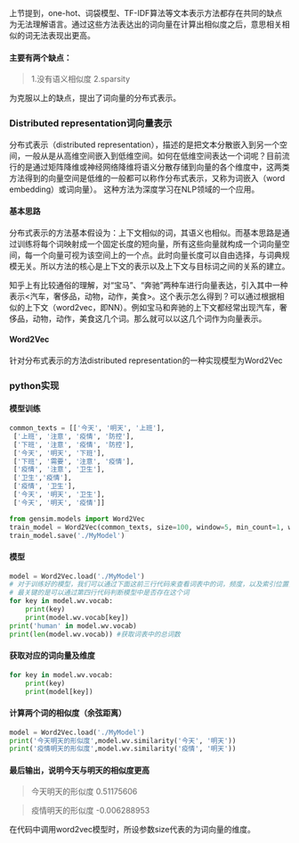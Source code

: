 上节提到，one-hot、词袋模型、TF-IDF算法等文本表示方法都存在共同的缺点为无法理解语言。通过这些方法表达出的词向量在计算出相似度之后，意思相关相似的词无法表现出更高。
#### 主要有两个缺点：

>1.没有语义相似度
2.sparsity

为克服以上的缺点，提出了词向量的分布式表示。
### Distributed representation词向量表示

分布式表示（distributed representation），描述的是把文本分散嵌入到另一个空间，一般从是从高维空间嵌入到低维空间。如何在低维空间表达一个词呢？目前流行的是通过矩阵降维或神经网络降维将语义分散存储到向量的各个维度中，这两类方法得到的向量空间是低维的一般都可以称作分布式表示，又称为词嵌入（word embedding）或词向量）。
这种方法为深度学习在NLP领域的一个应用。

#### 基本思路

分布式表示的方法基本假设为：上下文相似的词，其语义也相似。而基本思路是通过训练将每个词映射成一个固定长度的短向量，所有这些向量就构成一个词向量空间，每一个向量可视为该空间上的一个点。此时向量长度可以自由选择，与词典规模无关。所以方法的核心是上下文的表示以及上下文与目标词之间的关系的建立。

知乎上有比较通俗的理解，对“宝马”、“奔驰”两种车进行向量表达，引入其中一种表示<汽车，奢侈品，动物，动作，美食>。这个表示怎么得到？可以通过根据相似的上下文（word2vec，即NN）。例如宝马和奔驰的上下文都经常出现汽车，奢侈品，动物，动作，美食这几个词。那么就可以以这几个词作为向量表示。

#### Word2Vec

针对分布式表示的方法distributed representation的一种实现模型为Word2Vec

### python实现
#### 模型训练
```python
common_texts = [['今天', '明天', '上班'],
 ['上班', '注意', '疫情', '防控'],
 ['下班', '注意', '疫情', '防控'],
 ['今天', '明天', '下班'],
 ['下班', '需要', '注意', '疫情'],
 ['疫情', '注意', '卫生'],
 ['卫生','疫情'],
 ['疫情', '卫生'],
 ['今天', '明天', '卫生'],
 ['今天', '明天', '疫情']]

from gensim.models import Word2Vec
train_model = Word2Vec(common_texts, size=100, window=5, min_count=1, workers=4)
train_model.save('./MyModel')
```
#### 模型
```python
model = Word2Vec.load('./MyModel')
# 对于训练好的模型，我们可以通过下面这前三行代码来查看词表中的词，频度，以及索引位置， 
# 最关键的是可以通过第四行代码判断模型中是否存在这个词
for key in model.wv.vocab:
    print(key)
    print(model.wv.vocab[key])
print('human' in model.wv.vocab)
print(len(model.wv.vocab)) #获取词表中的总词数
```


#### 获取对应的词向量及维度
```python
for key in model.wv.vocab:
    print(key)
    print(model[key])
```

#### 计算两个词的相似度（余弦距离）
```python
model = Word2Vec.load('./MyModel')
print('今天明天的形似度',model.wv.similarity('今天', '明天'))
print('疫情明天的形似度',model.wv.similarity('疫情', '明天'))
```

#### 最后输出，说明今天与明天的相似度更高
>今天明天的形似度 0.51175606

>疫情明天的形似度 -0.006288953

在代码中调用word2vec模型时，所设参数size代表的为词向量的维度。





